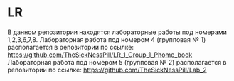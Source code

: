 # LR
В данном репозитории находятся лабораторные работы под номерами 1,2,3,6,7,8.
Лабораторная работа под номером 4 (групповая № 1) располагается в репозитории по ссылке:
	https://github.com/TheSickNessPill/LR_1_Group_1_Phome_book
Лабораторная работа под номером 5 (групповая № 2) располагается в репозитории по ссылке:
	https://github.com/TheSickNessPill/Lab_2
	
